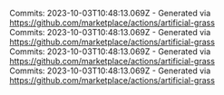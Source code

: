 Commits: 2023-10-03T10:48:13.069Z - Generated via https://github.com/marketplace/actions/artificial-grass
<br>
Commits: 2023-10-03T10:48:13.069Z - Generated via https://github.com/marketplace/actions/artificial-grass
<br>
Commits: 2023-10-03T10:48:13.069Z - Generated via https://github.com/marketplace/actions/artificial-grass
<br>
Commits: 2023-10-03T10:48:13.069Z - Generated via https://github.com/marketplace/actions/artificial-grass
<br>
